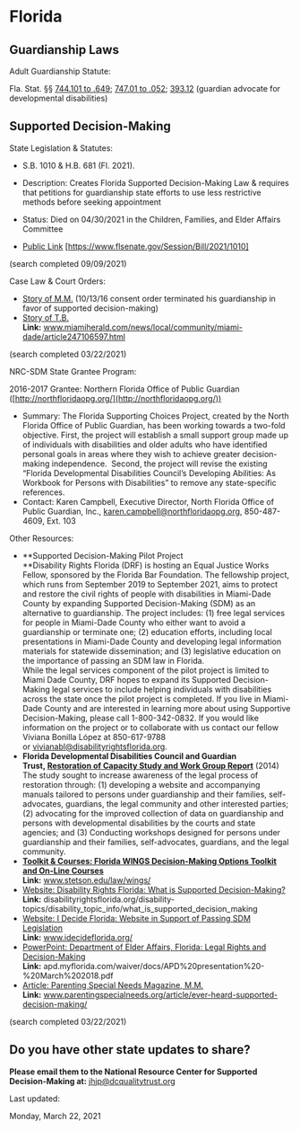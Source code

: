 # Florida

## Guardianship Laws

Adult Guardianship Statute: 

Fla. Stat. §§ [744.101 to .649](http://www.flsenate.gov/Laws/Statutes/2012/Chapter744); [747.01 to .052](http://www.flsenate.gov/Laws/Statutes/2012/Chapter747); [393.12](https://flsenate.gov/Laws/Statutes/2011/393.12) (guardian advocate for developmental disabilities)

## Supported Decision-Making

State Legislation & Statutes: 

-   S.B. 1010 & H.B. 681 (Fl. 2021).

-   Description: Creates Florida Supported Decision-Making Law & requires that petitions for guardianship state efforts to use less restrictive methods before seeking appointment
-   Status: Died on 04/30/2021 in the Children, Families, and Elder Affairs Committee
-   [Public Link](https://www.flsenate.gov/Session/Bill/2021/1010) [https://www.flsenate.gov/Session/Bill/2021/1010]

(search completed 09/09/2021)

Case Law & Court Orders: 

-   [Story of M.M.](http://www.disabilityrightsflorida.org/podcast/story/episode_5_supported_decision_making) (10/13/16 consent order terminated his guardianship in favor of supported decision-making)
-   [Story of T.B.](https://www.miamiherald.com/news/local/community/miami-dade/article247106597.html)  
    **Link:** www.miamiherald.com/news/local/community/miami-dade/article247106597.html

(search completed 03/22/2021)

NRC-SDM State Grantee Program: 

2016-2017 Grantee: Northern Florida Office of Public Guardian ([http://northfloridaopg.org/](http://northfloridaopg.org/))

-   Summary: The Florida Supporting Choices Project, created by the North Florida Office of Public Guardian, has been working towards a two-fold objective. First, the project will establish a small support group made up of individuals with disabilities and older adults who have identified personal goals in areas where they wish to achieve greater decision-making independence.  Second, the project will revise the existing “Florida Developmental Disabilities Council’s Developing Abilities: As Workbook for Persons with Disabilities” to remove any state-specific references.
-   Contact: Karen Campbell, Executive Director, North Florida Office of Public Guardian, Inc., [karen.campbell@northfloridaopg.org](mailto:karen.campbell@northfloridaopg.org), 850-487-4609, Ext. 103

Other Resources: 

-   **Supported Decision-Making Pilot Project  
    **Disability Rights Florida (DRF) is hosting an Equal Justice Works Fellow, sponsored by the Florida Bar Foundation. The fellowship project, which runs from September 2019 to September 2021, aims to protect and restore the civil rights of people with disabilities in Miami-Dade County by expanding Supported Decision-Making (SDM) as an alternative to guardianship. The project includes: (1) free legal services for people in Miami-Dade County who either want to avoid a guardianship or terminate one; (2) education efforts, including local presentations in Miami-Dade County and developing legal information materials for statewide dissemination; and (3) legislative education on the importance of passing an SDM law in Florida.  
    While the legal services component of the pilot project is limited to Miami Dade County, DRF hopes to expand its Supported Decision-Making legal services to include helping individuals with disabilities across the state once the pilot project is completed. If you live in Miami-Dade County and are interested in learning more about using Supportive Decision-Making, please call 1-800-342-0832. If you would like information on the project or to collaborate with us contact our fellow Viviana Bonilla López at 850-617-9788 or [vivianabl@disabilityrightsflorida.org](mailto:vivianabl@disabilityrightsflorida.org).
-   **Florida Developmental Disabilities Council and Guardian Trust, [Restoration of Capacity Study and Work Group Report](http://www.guardianship.org/IRL/Resources/Handouts/Charting%20a%20New%20Course_Restoration%20Report.pdf)** (2014)  
    The study sought to increase awareness of the legal process of restoration through: (1) developing a website and accompanying manuals tailored to persons under guardianship and their families, self-advocates, guardians, the legal community and other interested parties; (2) advocating for the improved collection of data on guardianship and persons with developmental disabilities by the courts and state agencies; and (3) Conducting workshops designed for persons under guardianship and their families, self-advocates, guardians, and the legal community.
-   **[Toolkit & Courses: Florida WINGS Decision-Making Options Toolkit and On-Line Courses](https://www.stetson.edu/law/wings/)**  
    **Link:** www.stetson.edu/law/wings/
-   [Website: Disability Rights Florida: What is Supported Decision-Making?](https://disabilityrightsflorida.org/disability-topics/disability_topic_info/what_is_supported_decision_making)  
    **Link:** disabilityrightsflorida.org/disability-topics/disability_topic_info/what_is_supported_decision_making
-   [Website: I Decide Florida: Website in Support of Passing SDM Legislation](https://www.idecideflorida.org/)  
    **Link:** www.idecideflorida.org/
-   [PowerPoint: Department of Elder Affairs, Florida: Legal Rights and Decision-Making](https://apd.myflorida.com/waiver/docs/APD%20presentation%20-%20March%202018.pdf)  
    **Link:** apd.myflorida.com/waiver/docs/APD%20presentation%20-%20March%202018.pdf
-   [Article: Parenting Special Needs Magazine, M.M.](https://www.parentingspecialneeds.org/article/ever-heard-supported-decision-making/)  
    **Link:** www.parentingspecialneeds.org/article/ever-heard-supported-decision-making/

(search completed 03/22/2021)

## Do you have other state updates to share?

**Please email them to the National Resource Center for Supported Decision-Making at:** [jhjp@dcqualitytrust.org](mailto:jhjp@dcqualitytrust.org)

Last updated: 

Monday, March 22, 2021